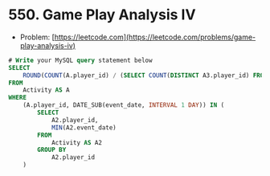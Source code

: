 # 550. Game Play Analysis IV

- Problem: [https://leetcode.com](https://leetcode.com/problems/game-play-analysis-iv)

```sql
# Write your MySQL query statement below
SELECT
    ROUND(COUNT(A.player_id) / (SELECT COUNT(DISTINCT A3.player_id) FROM Activity AS A3), 2) AS fraction
FROM
    Activity AS A
WHERE
    (A.player_id, DATE_SUB(event_date, INTERVAL 1 DAY)) IN (
        SELECT
            A2.player_id,
            MIN(A2.event_date) 
        FROM 
            Activity AS A2
        GROUP BY
            A2.player_id
    )
```